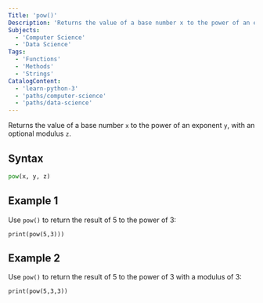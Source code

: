 ```yaml
---
Title: 'pow()'
Description: 'Returns the value of a base number x to the power of an exponent y, with an optional modulus z.'
Subjects:
  - 'Computer Science'
  - 'Data Science'
Tags:
  - 'Functions'
  - 'Methods'
  - 'Strings'
CatalogContent:
  - 'learn-python-3'
  - 'paths/computer-science'
  - 'paths/data-science'
---
```


Returns the value of a base number `x` to the power of an exponent `y`, with an optional modulus `z`.

## Syntax

```py
pow(x, y, z)
```

## Example 1

Use `pow()` to return the result of 5 to the power of 3:

```codebyte/python
print(pow(5,3)))
```

## Example 2

Use `pow()` to return the result of 5 to the power of 3 with a modulus of 3:

```codebyte/python
print(pow(5,3,3))
```
